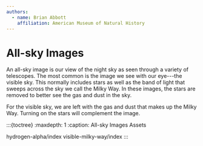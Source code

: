 ```yaml
---
authors:
  - name: Brian Abbott
    affiliation: American Museum of Natural History
---
```



# All-sky Images

An all-sky image is our view of the night sky as seen through a variety of telescopes. The most common is the image we see with our eye---the visible sky. This normally includes stars as well as the band of light that sweeps across the sky we call the Milky Way. In these images, the stars are removed to better see the gas and dust in the sky.

For the visible sky, we are left with the gas and dust that makes up the Milky Way. Turning on the stars will complement the image.





:::{toctree}
:maxdepth: 1
:caption: All-sky Images Assets

hydrogen-alpha/index
visible-milky-way/index
:::
